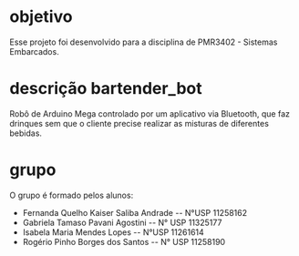 # objetivo 
Esse projeto foi desenvolvido para a disciplina de PMR3402 - Sistemas Embarcados.

# descrição bartender_bot
Robô de Arduino Mega controlado por um aplicativo via Bluetooth, que faz drinques sem que o cliente precise realizar as misturas de diferentes bebidas. 

# grupo
O grupo é formado pelos alunos:
- Fernanda Quelho Kaiser Saliba Andrade -- N°USP 11258162
- Gabriela Tamaso Pavani Agostini -- N° USP 11325177
- Isabela Maria Mendes Lopes -- N°USP 11261614
- Rogério Pinho Borges dos Santos -- N° USP 11258190

